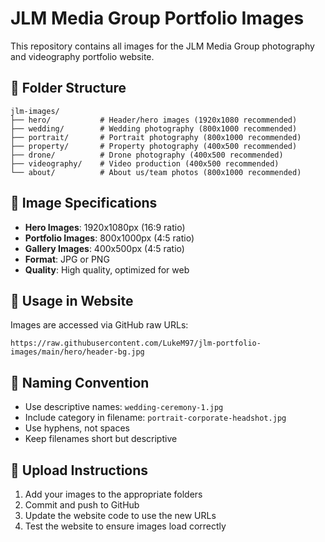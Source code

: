 # JLM Media Group Portfolio Images

This repository contains all images for the JLM Media Group photography and videography portfolio website.

## 📁 Folder Structure

```
jlm-images/
├── hero/           # Header/hero images (1920x1080 recommended)
├── wedding/        # Wedding photography (800x1000 recommended)
├── portrait/       # Portrait photography (800x1000 recommended)
├── property/       # Property photography (400x500 recommended)
├── drone/          # Drone photography (400x500 recommended)
├── videography/    # Video production (400x500 recommended)
└── about/          # About us/team photos (800x1000 recommended)
```

## 📏 Image Specifications

- **Hero Images**: 1920x1080px (16:9 ratio)
- **Portfolio Images**: 800x1000px (4:5 ratio)
- **Gallery Images**: 400x500px (4:5 ratio)
- **Format**: JPG or PNG
- **Quality**: High quality, optimized for web

## 🔗 Usage in Website

Images are accessed via GitHub raw URLs:
```
https://raw.githubusercontent.com/LukeM97/jlm-portfolio-images/main/hero/header-bg.jpg
```

## 📝 Naming Convention

- Use descriptive names: `wedding-ceremony-1.jpg`
- Include category in filename: `portrait-corporate-headshot.jpg`
- Use hyphens, not spaces
- Keep filenames short but descriptive

## 🚀 Upload Instructions

1. Add your images to the appropriate folders
2. Commit and push to GitHub
3. Update the website code to use the new URLs
4. Test the website to ensure images load correctly 